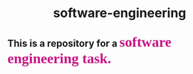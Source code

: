 <h1 align="center"> software-engineering
<h2> This is a repository for a  <font size="6" color="#C71585" face="serif"> software engineering task.</font>
